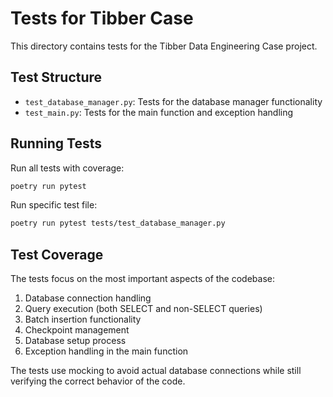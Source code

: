 # Tests for Tibber Case

This directory contains tests for the Tibber Data Engineering Case project.

## Test Structure

- `test_database_manager.py`: Tests for the database manager functionality
- `test_main.py`: Tests for the main function and exception handling

## Running Tests

Run all tests with coverage:

```bash
poetry run pytest
```

Run specific test file:

```bash
poetry run pytest tests/test_database_manager.py
```

## Test Coverage

The tests focus on the most important aspects of the codebase:

1. Database connection handling
2. Query execution (both SELECT and non-SELECT queries)
3. Batch insertion functionality
4. Checkpoint management
5. Database setup process
6. Exception handling in the main function

The tests use mocking to avoid actual database connections while still verifying the correct behavior of the code. 